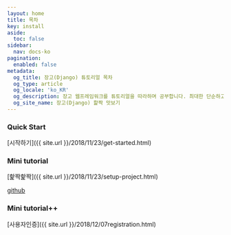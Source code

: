 ```yaml
---
layout: home
title: 목차
key: install
aside:
  toc: false
sidebar:
  nav: docs-ko
pagination:
  enabled: false
metadata:
  og_title: 장고(Django) 튜토리얼 목차
  og_type: article
  og_locale: 'ko_KR'
  og_description: 장고 웹프레임워크를 튜토리얼을 따라하며 공부합니다. 최대한 단순하고 빠르게 훑어볼 수 있고, 추후에 좀 더 깊이 있는 내용도 다룰 예정입니다.
  og_site_name: 장고(Django) 핥짝 맛보기
---
```


### Quick Start
[시작하기]({{ site.url }}/2018/11/23/get-started.html)

### Mini tutorial
[핥짝핥짝]({{ site.url }}/2018/11/23/setup-project.html)

[github](https://github.com/swarf00/minitutorial.git)

### Mini tutorial++
[사용자인증]({{ site.url }}/2018/12/07registration.html)
